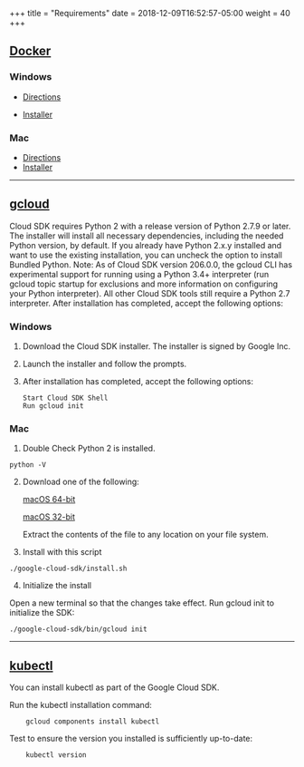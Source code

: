 +++
title = "Requirements"
date = 2018-12-09T16:52:57-05:00
weight = 40
+++


## [Docker](https://docker.io)

### Windows 

* [Directions](https://docs.docker.com/docker-for-windows/install/)
    
* [Installer](https://download.docker.com/win/stable/Docker%20for%20Windows%20Installer.exe)

### Mac
 
* [Directions](https://docs.docker.com/v17.12/docker-for-mac/install/)
* [Installer](https://download.docker.com/mac/stable/Docker.dmg)

___

## [gcloud](https://cloud.google.com/sdk/docs/#install_the_latest_cloud_tools_version_cloudsdk_current_version)

 Cloud SDK requires Python 2 with a release version of Python 2.7.9 or later. The installer will install all necessary dependencies, including the needed Python version, by default. If you already have Python 2.x.y installed and want to use the existing installation, you can uncheck the option to install Bundled Python.
    Note: As of Cloud SDK version 206.0.0, the gcloud CLI has experimental support for running using a Python 3.4+ interpreter (run gcloud topic startup for exclusions and more information on configuring your Python interpreter). All other Cloud SDK tools still require a Python 2.7 interpreter.
    After installation has completed, accept the following options:


### Windows

1. Download the Cloud SDK installer. The installer is signed by Google Inc.

2. Launch the installer and follow the prompts.
        
3. After installation has completed, accept the following options:
   
       Start Cloud SDK Shell
       Run gcloud init


### Mac

1. Double Check Python 2 is installed.

```
python -V
```

2. Download one of the following:

    [macOS 64-bit](https://dl.google.com/dl/cloudsdk/channels/rapid/downloads/google-cloud-sdk-228.0.0-darwin-x86_64.tar.gz)

    [macOS 32-bit](https://dl.google.com/dl/cloudsdk/channels/rapid/downloads/google-cloud-sdk-228.0.0-darwin-x86.tar.gz)

    Extract the contents of the file to any location on your file system.

3. Install with this script

```
./google-cloud-sdk/install.sh
```

4. Initialize the install

Open a new terminal so that the changes take effect.
Run gcloud init to initialize the SDK:

```
./google-cloud-sdk/bin/gcloud init
```

___


## [kubectl](https://kubernetes.io/docs/tasks/tools/install-kubectl/)


You can install kubectl as part of the Google Cloud SDK.

    
Run the kubectl installation command:
```
    gcloud components install kubectl
```

Test to ensure the version you installed is sufficiently up-to-date:

```
    kubectl version
```



